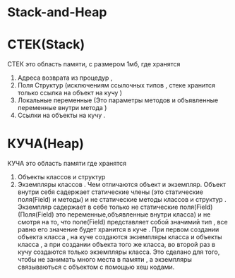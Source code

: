 # Stack-and-Heap

# СТЕК(Stack)

СТЕК это область памяти, с размером 1мб, где хранятся 
1) Адреса возврата из процедур ,
2) Поля Структур (исключениям ссылочных типов , стеке хранится только ссылка на объект на кучу ) 
3) Локальные переменные  (Это параметры  методов и объявленные переменные внутри метода )
4) Ссылки на объекты на кучу .

# КУЧА(Heap)

КУЧА это область памяти где хранятся  
1) Объекты классов и структур 
2) Экземпляры классов ․
 Чем отличаются объект и экземпляр. Объект внутри себя садержает статические члены (это статические поля(Field) и методы)
и не статические методы классов и структур . Экземпляр садержает в себе только не статические  поля(Field) (Поля(Field)
это переменные,объявленные внутри класса) и не смотря на то, что поле(Field)  представляет собой  значимий тип , все 
равно его значение будет хранится в куче  . При первом создании  объекта  класса , на куче создаются экземпляры класса
и объекты класса , а при  создании объекта того же класса, во второй раз  в кучу создаются только экземпляры класса.
Это сделано для того, чтобы  не занимать много места в памяти , а экземпляры связываються с объектом с помощью  хеш кодами.
